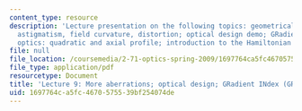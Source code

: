 ```yaml
---
content_type: resource
description: 'Lecture presentation on the following topics: geometrical aberrations;
  astigmatism, field curvature, distortion; optical design demo; GRadient INdex (GRIN)
  optics: quadratic and axial profile; introduction to the Hamiltonian formulation.'
file: null
file_location: /coursemedia/2-71-optics-spring-2009/1697764ca5fc4670575539bf254074de_MIT2_71S09_lec09.pdf
file_type: application/pdf
resourcetype: Document
title: 'Lecture 9: More aberrations; optical design; GRadient INdex (GRIN)'
uid: 1697764c-a5fc-4670-5755-39bf254074de
---
```


